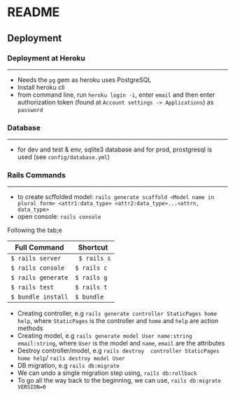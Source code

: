 # README

## Deployment

### Deployment at Heroku
---

- Needs the `pg` gem as heroku uses PostgreSQL
- Install heroku cli
- from command line, run `heroku login -i`, enter `email` and then enter authorization token (found at `Account settings -> Applications`) as `password`

### Database
---
- for dev and test & env, sqlite3 database and for prod, prostgresql is used (see `config/database.yml`)

### Rails Commands
---
- to create scffolded model: `rails generate scaffold <Model name in plural form> <attr1:data_type> <attr2:data_type>...<attrn, data_type>`
- open console: `rails console`

Following the tab;e

|Full Command|Shortcut|
|------------|--------|
|`$ rails server`|`	$ rails s`|
|`$ rails console`|`$ rails c`|
|`$ rails generate`|`$ rails g`|
|`$ rails test`|`$ rails t`|
|`$ bundle install`|`$ bundle`|

- Creating controller, e.g `rails generate controller StaticPages home help`, where `StaticPages` is the controller and `home` and `help` are action methods
- Creating model, e.g `rails generate model User name:string email:string`, where `User` is the model and `name`, `email` are the attributes
- Destroy controller/model, e.g `rails destroy  controller StaticPages home help`/ `rails destroy model User`
- DB migration, e.g `rails db:migrate`
- We can undo a single migration step using, `rails db:rollback`
- To go all the way back to the beginning, we can use, `rails db:migrate VERSION=0`